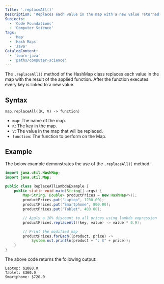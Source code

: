 ```yaml
---
Title: '.replaceAll()'
Description: 'Replaces each value in the map with a new value returned by the applied function.'
Subjects:
  - 'Code Foundations'
  - 'Computer Science'
Tags:
  - 'Map'
  - 'Hash Maps'
  - 'Java'
CatalogContent:
  - 'learn-java'
  - 'paths/computer-science'
---
```


The `.replaceAll()` method of the HashMap class replaces each value in the map with the result of the applied function. After the function executes every key is linked to a new value.

## Syntax

```pseudo
map.replaceAll((K, V) -> function)
```

- `map`: The name of the map.
- `K`: The key in the map.
- `V`: The value in the map that will be replaced.
- `function`: The function to perform on the Map.

## Example

The below example demonstrates the use of the `.replaceAll()` method:

```java
import java.util.HashMap;
import java.util.Map;

public class ReplaceAllLambdaExample {
    public static void main(String[] args) {
        Map<String, Double> productPrices = new HashMap<>();
        productPrices.put("Laptop", 1200.00);
        productPrices.put("Smartphone", 800.00);
        productPrices.put("Tablet", 400.00);

        // Apply a 10% discount to all prices using lambda expression
        productPrices.replaceAll((key, value) -> value * 0.9);

        // Print the modified map
        productPrices.forEach((product, price) ->
            System.out.println(product + ": $" + price));
    }
}
```

The above code returns the following output:

```shell
Laptop: $1080.0
Tablet: $360.0
Smartphone: $720.0
```
